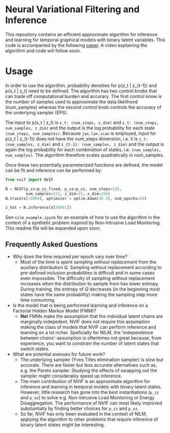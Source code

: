 # Neural Variational Filtering and Inference
This repository contains an efficient approximate algorithm for inference and learning for temporal graphical models with binary latent variables.
This code is accompanied by the following [paper](https://ieeexplore.ieee.org/abstract/document/8683552). A video explaining the algorithm and code will follow soon.

# Usage
In order to use the algorithm, probability densities for p(z_t | z_{t-1}) and p(x_t | z_t) need to be defined. The algorithm has two control knobs that can trade off computational burden and accurary. The first control know is the number of samples used to approximate the data likelihood (num_samples) whereas the second control knob controls the accuracy of the underlying sampler (EPS).

The input to p(x_t | z_t) is `x_t: (num_steps, x_dim)` and `z_t: (num_steps, num_samples, z_dim)` and the output is the log probability for each state `(num_steps, num_samples)`. Because `jax.lax.scan` is employed, input for p(z_t | z_{t-1}) does not have the num_steps dimension, i.e. it is `z_t: (num_samples, z_dim)` and `z_{t-1}: (num_samples, z_dim)` and the output is again the log probability for each combination of states, i.e. `(num_samples, num_samples)`. The algorithm therefore scales quadratically in num_samples.

Once these two potentially parameterized functions are defined, the model can be fit and inference can be performed by:

```python
from nvif import NVIF

N = NVIF(p_zz=p_zz_fixed, p_xz=p_xz, num_steps=128,
         num_samples=512, z_dim=15, x_dim=156)
N.train(x[:5000], optimizer = optim.Adam(3E-3), num_epochs=20)

z_hat = N.inference(x[5000:])
```

See `nilm_example.ipynb` for an example of how to use the algorithm in the context of a synthetic problem inspired by Non-Intrusive Load Monitoring. This readme file will be expanded upon soon.

## Frequently Asked Questions
* Why does the time required per epoch vary over time?
  * Most of the time is spent sampling _without replacement_ from the auxiliary distribution $Q$. Sampling without replacement according to pre-defined inclusion probabilities is difficult and in some cases even impossible. The difficulty of sampling without replacement increases when the distribution to sample from has lower entropy. During training, the entropy of $Q$ decreases (in the beginning most states have the same probability) making the sampling step more time consuming.
* Is the model that is being performed learning and inference on a Factorial Hidden Markov Model (FMM)?
  * __No!__ FMMs make the assumption that the individual latent chains are marginally indepedent. NVIF does not require this assumption making the class of models that NVIF can perform inference and learning on a lot richer. Speficially for NILM, the 'independence between chains'-assumption is oftentimes not great because, from experience, you want to constrain the number of latent states that switch states.
* What are potential avenues for future work?
  * The underlying sampler (Yves Tilles elimination sampler) is slow but accurate. There are faster but less accurate alternatives such as, e.g. the Pareto sampler. Studying the effects of swapping out the sampler might considerably speed up inference.
  * The main contribution of NVIF is an approximate algorithm for inference and learning in temporal models with binary latent states. However, little research has gone into the best instantiations (`p_zz` and `p_xz`) to solve e.g. Non-Intrusive Load Monitoring or Energy Disaggregation. The performance of NVIF can most likely improved substantially by finding better choices for `p_zz` and `p_xz`.
  * So far, NVIF has only been evaluated in the context of NILM, applying the algorithm to other problems that require inference of binary latent states might be interesting.
